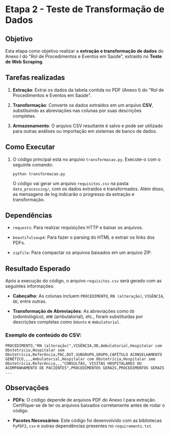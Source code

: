 
# Etapa 2 - Teste de Transformação de Dados 

## Objetivo

Esta etapa como objetivo realizar a **extração e transformação de dados** do Anexo I do "Rol de Procedimentos e Eventos em Saúde", extraído no **Teste de Web Scraping**.

## Tarefas realizadas

1.  **Extração**: Extrai os dados da tabela contida no PDF (Anexo I) do "Rol de Procedimentos e Eventos em Saúde".
    
2.  **Transformação**: Converte os dados extraídos em um arquivo **CSV**, substituindo as abreviações nas colunas por suas descrições completas.
    
3.  **Armazenamento**: O arquivo CSV resultante é salvo e pode ser utilizado para outras análises ou importação em sistemas de banco de dados.

## Como Executar
    
1.  O código principal está no arquivo `transformacao.py`. Execute-o com o seguinte 		  comando:
    
    `python transformacao.py` 
    
    O código vai gerar um arquivo `requisitos.csv` na pasta `data_processing/`, com os dados extraídos e transformados. Além disso, as mensagens de log indicarão o progresso da extração e transformação.

## Dependências

-   `requests`: Para realizar requisições HTTP e baixar os arquivos.
    
-   `beautifulsoup4`: Para fazer o parsing do HTML e extrair os links dos PDFs.
    
-   `zipfile`: Para compactar os arquivos baixados em um arquivo ZIP.
    
## Resultado Esperado

Após a execução do código, o arquivo `requisitos.csv` será gerado com as seguintes informações:

-   **Cabeçalho**: As colunas incluem `PROCEDIMENTO`, `RN (alteração)`, `VIGÊNCIA`, `OD`, entre outras.
    
-   **Transformação de Abreviações**: As abreviações como `OD` (odontológico), `AMB` (ambulatorial), etc., foram substituídas por descrições completas como `Odonto` e `Ambulatorial`.
    

### Exemplo de conteúdo do CSV:


`PROCEDIMENTO,"RN (alteração)",VIGÊNCIA,OD,Ambulatorial,Hospitalar com Obstetrícia,Hospitalar sem Obstetrícia,Referência,PAC,DUT,SUBGRUPO,GRUPO,CAPÍTULO
ACONSELHAMENTO GENÉTICO,,,,Ambulatorial,Hospitalar com Obstetrícia,Hospitalar sem Obstetrícia,Referência,,,"CONSULTAS, VISITAS HOSPITALARES OU ACOMPANHAMENTO DE PACIENTES",PROCEDIMENTOS GERAIS,PROCEDIMENTOS GERAIS
...` 

## Observações

-   **PDFs**: O código depende de arquivos PDF do Anexo I para extração. Certifique-se de ter os arquivos baixados corretamente antes de rodar o código.
    
-   **Pacotes Necessários**: Este código foi desenvolvido com as bibliotecas `PyPDF2`, `csv` e outras dependências presentes no `requirements.txt`.